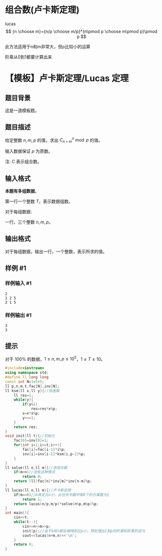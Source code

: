 # 组合数(卢卡斯定理)

lucas
$$
{n \choose m}={n/p \choose m/p}*{n\pmod p \choose m\pmod p}\pmod p
$$

此方法适用于n和m非常大，但p比较小的运算

阶乘从0到1都要计算出来

# 【模板】卢卡斯定理/Lucas 定理

## 题目背景

这是一道模板题。

## 题目描述

给定整数 $n, m, p$ 的值，求出 $C_{n + m}^n \bmod p$ 的值。

输入数据保证 $p$ 为质数。

注: $C$ 表示组合数。

## 输入格式

**本题有多组数据**。

第一行一个整数 $T$，表示数据组数。

对于每组数据: 

一行，三个整数 $n, m, p$。

## 输出格式

对于每组数据，输出一行，一个整数，表示所求的值。

## 样例 #1

### 样例输入 #1

```
2
1 2 5
2 1 5
```

### 样例输出 #1

```
3
3
```

## 提示

对于 $100\%$ 的数据，$1 \leq n, m, p \leq 10^5$，$1 \leq T \leq 10$。

```c++
#include<iostream>
using namespace std;
#define ll long long
const int N=1e5+5;
ll p,n,m,t,fac[N],inv[N];
ll ksm(ll x,ll y){//快速幂
    ll res=1;
    while(y){
        if(y&1)
            res=res*x%p;
        x=x*x%p;
        y>>=1;
    }
    return res;
}
void init(ll t){//初始化
    fac[0]=inv[0]=1;
    for(int i=1;i<=t;i++){
        fac[i]=fac[i-1]*i%p;
        inv[i]=inv[i-1]*ksm(i,p-2)%p;
    }
}
ll solve(ll n,ll m){//求组合数
    if(m>n)//没有这种情况
        return 0;
    return (ll)fac[n]*inv[m]*inv[n-m]%p;
}
ll lucas(ll n,ll m){//卢卡斯定理
    if(m==0)//m肯定比n小，从任何书数中取0个的方案数为1
        return 1;
    return lucas(n/p,m/p)*solve(n%p,m%p)%p;
}
int main(){
    cin>>t;
    while(t--){
        cin>>n>>m>>p;
        init(p);//由于m和n都会被降到比p小，预处理出1到p的阶乘和阶乘的逆元
        cout<<lucas(n+m,n)<<'\n';
    }
    return 0;
}
```

